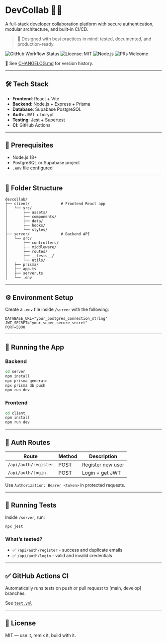 # DevCollab 🧠💬

A full-stack developer collaboration platform with secure authentication, modular architecture, and built-in CI/CD.

> 🔐 Designed with best practices in mind: tested, documented, and production-ready.

![GitHub Workflow Status](https://img.shields.io/github/actions/workflow/status/awimberly/devcollab/test.yml?branch=main)
![License: MIT](https://img.shields.io/badge/License-MIT-blue.svg)
![Node.js](https://img.shields.io/badge/node-18%2B-brightgreen)
![PRs Welcome](https://img.shields.io/badge/PRs-welcome-brightgreen.svg)

📖 See [CHANGELOG.md](./CHANGELOG.md) for version history.

---

## 🛠 Tech Stack

- **Frontend**: React + Vite
- **Backend**: Node.js + Express + Prisma
- **Database**: Supabase PostgreSQL
- **Auth**: JWT + bcrypt
- **Testing**: Jest + Supertest
- **CI**: GitHub Actions

---

## 🔧 Prerequisites

- Node.js 18+
- PostgreSQL or Supabase project
- `.env` file configured

---

## 📁 Folder Structure

```
devcollab/
├── client/              # Frontend React app
│   └── src/
│       ├── assets/
│       ├── components/
│       ├── data/
│       ├── hooks/
│       └── styles/
├── server/              # Backend API
│   └── src/
│       ├── controllers/
│       ├── middleware/
│       ├── routes/
│       ├── __tests__/
│       └── utils/
│   ├── prisma/
│   ├── app.ts
│   ├── server.ts
│   └── .env
```

---

## ⚙️ Environment Setup

Create a `.env` file inside `/server` with the following:

```env
DATABASE_URL="your_postgres_connection_string"
JWT_SECRET="your_super_secure_secret"
PORT=5000
```

---

## 🚀 Running the App

### Backend
```bash
cd server
npm install
npx prisma generate
npx prisma db push
npm run dev
```

### Frontend
```bash
cd client
npm install
npm run dev
```

---

## 🔐 Auth Routes

| Route                 | Method | Description          |
|----------------------|--------|----------------------|
| `/api/auth/register` | POST   | Register new user    |
| `/api/auth/login`    | POST   | Login + get JWT      |

Use `Authorization: Bearer <token>` in protected requests.

---

## 🧪 Running Tests

Inside `/server`, run:

```bash
npx jest
```

### What’s tested?

- ✅ `/api/auth/register` - success and duplicate emails
- ✅ `/api/auth/login` - valid and invalid credentials

---

## ✅ GitHub Actions CI

Automatically runs tests on push or pull request to [main, develop] branches.

See [`test.yml`](.github/workflows/test.yml)

---

## 📄 License

MIT — use it, remix it, build with it.
